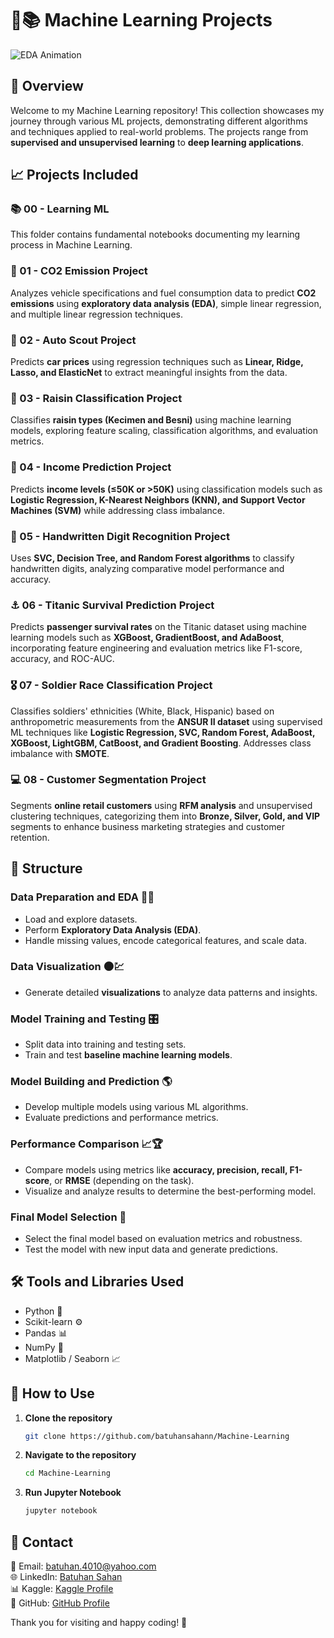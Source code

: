 # 🔮📚 Machine Learning Projects 
![EDA Animation](1.gif)

## 📘 Overview
Welcome to my Machine Learning repository! This collection showcases my journey through various ML projects, demonstrating different algorithms and techniques applied to real-world problems. The projects range from **supervised and unsupervised learning** to **deep learning applications**.

## 📈 Projects Included
### 📚 00 - Learning ML
This folder contains fundamental notebooks documenting my learning process in Machine Learning.

### 🐸 01 - CO2 Emission Project
Analyzes vehicle specifications and fuel consumption data to predict **CO2 emissions** using **exploratory data analysis (EDA)**, simple linear regression, and multiple linear regression techniques.

### 🚀 02 - Auto Scout Project
Predicts **car prices** using regression techniques such as **Linear, Ridge, Lasso, and ElasticNet** to extract meaningful insights from the data.

### 🍥 03 - Raisin Classification Project
Classifies **raisin types (Kecimen and Besni)** using machine learning models, exploring feature scaling, classification algorithms, and evaluation metrics.

### 🧧 04 - Income Prediction Project
Predicts **income levels (≤50K or >50K)** using classification models such as **Logistic Regression, K-Nearest Neighbors (KNN), and Support Vector Machines (SVM)** while addressing class imbalance.

### 📖 05 - Handwritten Digit Recognition Project
Uses **SVC, Decision Tree, and Random Forest algorithms** to classify handwritten digits, analyzing comparative model performance and accuracy.

### ⚓ 06 - Titanic Survival Prediction Project
Predicts **passenger survival rates** on the Titanic dataset using machine learning models such as **XGBoost, GradientBoost, and AdaBoost**, incorporating feature engineering and evaluation metrics like F1-score, accuracy, and ROC-AUC.

### 🎖️ 07 - Soldier Race Classification Project
Classifies soldiers' ethnicities (White, Black, Hispanic) based on anthropometric measurements from the **ANSUR II dataset** using supervised ML techniques like **Logistic Regression, SVC, Random Forest, AdaBoost, XGBoost, LightGBM, CatBoost, and Gradient Boosting**. Addresses class imbalance with **SMOTE**.

### 💻 08 - Customer Segmentation Project
Segments **online retail customers** using **RFM analysis** and unsupervised clustering techniques, categorizing them into **Bronze, Silver, Gold, and VIP** segments to enhance business marketing strategies and customer retention.

## 📩 Structure
### Data Preparation and EDA 🧹🧽
- Load and explore datasets.
- Perform **Exploratory Data Analysis (EDA)**.
- Handle missing values, encode categorical features, and scale data.

### Data Visualization 🌑💹
- Generate detailed **visualizations** to analyze data patterns and insights.

### Model Training and Testing 🎛️
- Split data into training and testing sets.
- Train and test **baseline machine learning models**.

### Model Building and Prediction 🌎
- Develop multiple models using various ML algorithms.
- Evaluate predictions and performance metrics.

### Performance Comparison 📈🏆
- Compare models using metrics like **accuracy, precision, recall, F1-score**, or **RMSE** (depending on the task).
- Visualize and analyze results to determine the best-performing model.

### Final Model Selection 🎯
- Select the final model based on evaluation metrics and robustness.
- Test the model with new input data and generate predictions.

## 🛠️ Tools and Libraries Used
- Python 🐍
- Scikit-learn ⚙️
- Pandas 📊
- NumPy 🔢
- Matplotlib / Seaborn 📈

## 🚀 How to Use
1. **Clone the repository**
   ```sh
   git clone https://github.com/batuhansahann/Machine-Learning
   ```
2. **Navigate to the repository**
   ```sh
   cd Machine-Learning
   ```
3. **Run Jupyter Notebook**
   ```sh
   jupyter notebook
   ```

## 💬 Contact
📧 Email: batuhan.4010@yahoo.com  
🌐 LinkedIn: [Batuhan Sahan](https://www.linkedin.com/in/batuhansahann/)  
📊 Kaggle: [Kaggle Profile](https://www.kaggle.com/brsahan)  
📂 GitHub: [GitHub Profile](https://github.com/batuhansahann)

Thank you for visiting and happy coding! 🚀
